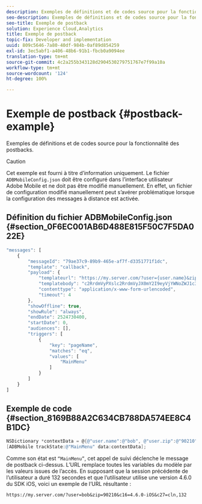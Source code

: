 ```yaml
---
description: Exemples de définitions et de codes source pour la fonctionnalité des postbacks.
seo-description: Exemples de définitions et de codes source pour la fonctionnalité des postbacks.
seo-title: Exemple de postback
solution: Experience Cloud,Analytics
title: Exemple de postback
topic-fix: Developer and implementation
uuid: 809c5646-7a80-40df-984b-0af89d854259
exl-id: 3ec5abf1-a406-48b6-91b1-fbcb0a9094ee
translation-type: tm+mt
source-git-commit: 4c2a255b343128d2904530279751767e7f99a10a
workflow-type: tm+mt
source-wordcount: '124'
ht-degree: 100%

---
```


# Exemple de postback {#postback-example}

Exemples de définitions et de codes source pour la fonctionnalité des postbacks.

>[!CAUTION]
>
>Cet exemple est fourni à titre d’information uniquement. Le fichier `ADBMobileConfig.json` doit être configuré dans l’interface utilisateur Adobe Mobile et ne doit pas être modifié manuellement. En effet, un fichier de configuration modifié manuellement peut s’avérer problématique lorsque la configuration des messages à distance est activée.

## Définition du fichier ADBMobileConfig.json {#section_0F6EC001AB6D488E815F50C7F5DA022E}

```js
"messages": [ 
    { 
        "messageId": "79ae37c9-89b9-465e-af7f-d3351771f1dc", 
        "template": "callback", 
        "payload": {  
            "templateurl": "https://my.server.com/?user={user.name}&zip={user.zip}&c16={%sdkver%}&c27=cln,{a.PrevSessionLength}", 
            "templatebody": "c2RrdmVyPXslc2RrdmVyJX0mY2I9eyVjYWNoZWJ1c3QlfSZjbGllbnRJZD17bi5jbGllbnQuaWR9JnRzPXsldGltZXN0YW1wVSV9JnRzej17JXRpbWVzdGFtcFolfQ==", 
            "contenttype": "application/x-www-form-urlencoded",  
            "timeout": 4 
        }, 
        "showOffline": true, 
        "showRule": "always", 
        "endDate": 2524730400, 
        "startDate": 0, 
        "audiences": [], 
        "triggers": [ 
            { 
                "key": "pageName", 
                "matches": "eq", 
                "values": [ 
                    "MainMenu" 
                ] 
            } 
        ] 
    } 
] 
```

## Exemple de code {#section_8169B88A2C634CB788DA574EE8C4B1DC}

```objective-c
NSDictionary *contextData = @{@"user.name":@"bob", @"user.zip":@"90210"}; 
[ADBMobile trackState:@"MainMenu" data:contextData];
```

Comme son état est `“MainMenu”`, cet appel de suivi déclenche le message de postback ci-dessus. L’URL remplace toutes les variables du modèle par les valeurs issues de l’accès. En supposant que la session précédente de l’utilisateur a duré 132 secondes et que l’utilisateur utilise une version 4.6.0 du SDK iOS, voici un exemple de l’URL résultante :

`https://my.server.com/?user=bob&zip=90210&c16=4.6.0-iOS&c27=cln,132`
